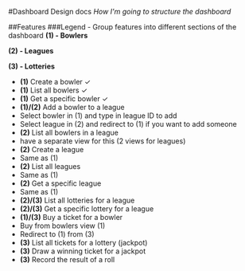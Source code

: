 #Dashboard Design docs
*How I'm going to structure the dashboard*

##Features
###Legend - Group features into different sections of the dashboard
**(1) - Bowlers**

**(2) - Leagues**

**(3) - Lotteries**
+ **(1)** Create a bowler ✓
+ **(1)** List all bowlers ✓
+ **(1)** Get a specific bowler ✓
+ **(1)/(2)** Add a bowler to a league
 + Select bowler in (1) and type in league ID to add
 + Select league in (2) and redirect to (1) if you want to add someone
+ **(2)** List all bowlers in a league
 + have a separate view for this (2 views for leagues)
+ **(2)** Create a league
 + Same as (1)
+ **(2)** List all leagues
 + Same as (1)
+ **(2)** Get a specific league
 + Same as (1)
+ **(2)/(3)** List all lotteries for a league
+ **(2)/(3)** Get a specific lottery for a league
+ **(1)/(3)** Buy a ticket for a bowler
 + Buy from bowlers view (1)
 + Redirect to (1) from (3)
+ **(3)** List all tickets for a lottery (jackpot)
+ **(3)** Draw a winning ticket for a jackpot
+ **(3)** Record the result of a roll
